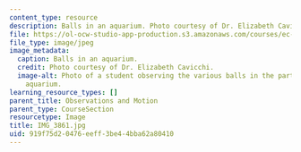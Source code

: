 ```yaml
---
content_type: resource
description: Balls in an aquarium. Photo courtesy of Dr. Elizabeth Cavicchi.
file: https://ol-ocw-studio-app-production.s3.amazonaws.com/courses/ec-050-recreate-experiments-from-history-inform-the-future-from-the-past-galileo-january-iap-2010/919f75d20476eeff3be44bba62a80410_IMG_3861.jpg
file_type: image/jpeg
image_metadata:
  caption: Balls in an aquarium.
  credit: Photo courtesy of Dr. Elizabeth Cavicchi.
  image-alt: Photo of a student observing the various balls in the partially-filled
    aquarium.
learning_resource_types: []
parent_title: Observations and Motion
parent_type: CourseSection
resourcetype: Image
title: IMG_3861.jpg
uid: 919f75d2-0476-eeff-3be4-4bba62a80410
---
```

